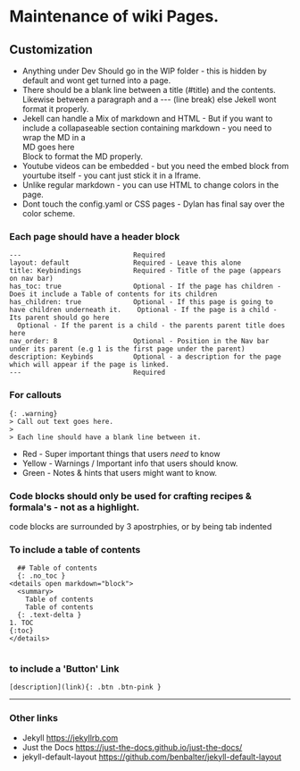 # Maintenance of wiki Pages.


## Customization

* Anything under Dev Should go in the WIP folder - this is hidden by default and wont get turned into a page.
* There should be a blank line between a title (#title) and the contents. Likewise between a paragraph and a --- (line break) else Jekell wont format it properly.
* Jekell can handle a Mix of markdown and HTML - But if you want to include a collapaseable section containing markdown - you need to wrap the MD in a <div class="Info" markdown="1"> MD goes here </div> Block to format the MD properly.
* Youtube videos can be embedded  - but you need the embed block from yourtube itself - you cant just stick it in a Iframe.
* Unlike regular markdown - you can use HTML to change colors in the page.
* Dont touch the config.yaml or CSS pages - Dylan has final say over the color scheme.

### Each page should have a header block
```
---                            Required
layout: default                Required - Leave this alone
title: Keybindings             Required - Title of the page (appears on nav bar)
has_toc: true                  Optional - If the page has children - Does it include a Table of contents for its children
has_children: true             Optional - If this page is going to have children underneath it.    Optional - If the page is a child - Its parent should go here
  Optional - If the parent is a child - the parents parent title does here
nav_order: 8                   Optional - Position in the Nav bar under its parent (e.g 1 is the first page under the parent) 
description: Keybinds          Optional - a description for the page which will appear if the page is linked.
---                            Required
```

### For callouts
```
{: .warning}
> Call out text goes here.
>
> Each line should have a blank line between it.

```
* Red - Super important things that users *need* to know
* Yellow - Warnings / Important info that users should know.
* Green - Notes & hints that users might want to know.

### Code blocks should only be used for crafting recipes & formala's - not as a highlight.

code blocks are surrounded by 3 apostrphies, or by being tab indented

### To include a table of contents
```
  ## Table of contents
  {: .no_toc }
<details open markdown="block">
  <summary>
    Table of contents
    Table of contents
  {: .text-delta }
1. TOC
{:toc}
</details>


```

### to include a 'Button' Link
```
[description](link){: .btn .btn-pink }
```


----

[^1]: [It can take up to 10 minutes for changes to your site to publish after you push the changes to GitHub](https://docs.github.com/en/pages/setting-up-a-github-pages-site-with-jekyll/creating-a-github-pages-site-with-jekyll#creating-your-site).


### Other links

* Jekyll https://jekyllrb.com
* Just the Docs https://just-the-docs.github.io/just-the-docs/
* jekyll-default-layout https://github.com/benbalter/jekyll-default-layout

